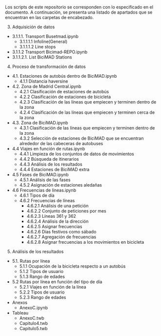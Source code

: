 Los scripts de este repositorio se corresponden con lo especificado en el documento. A continuación, se presenta una listado de apartados que se encuentran en las carpetas de encabezado.

3.	Adquisición de datos
* 3.1.1.1. Transport Busetmad.ipynb
  - 3.1.1.1.1 Infoline(General)
  -	3.1.1.1.2 Line stops
*	3.1.1.2 Transport Bicimad-REPO.ipynb
  *	3.1.1.2.1. List BiciMAD Stations
4.  Proceso de transformación de datos
* 4.1. Estaciones de autobús dentro de BiciMAD.ipynb
  - 4.1.1 Distancia haversine
* 4.2. Zona de Madrid Central.ipynb
  - 4.2.1 Clasificación de estaciones de autobús
  -	4.2.2 Clasificación de estaciones de bicicleta
  -	4.2.3 Clasificación de las líneas que empiecen y terminen dentro de la zona
  -	4.2.4 Clasificación de las líneas que empiecen y terminen cerca de la zona
* 4.3.  Zona de BiciMAD.ipynb
  - 4.3.1 Clasificación de las líneas que empiecen y terminen dentro de la zona
  - 4.3.2 Selección de estaciones de BiciMAD que se encuentran alrededor de las cabeceras de autobuses
* 4.4 Viajes en función de rutas.ipynb
  -	4.4.1 Limpieza de los conjuntos de datos de movimientos
  -	4.4.2 Búsqueda de itinerarios
  -	4.4.3 Análisis de los resultados
  -	4.4.4 Estaciones de BiciMAD extra
* 4.5 Fases de BiciMAD.ipynb
  - 4.5.1 Análisis de las fases
  - 4.5.2 Asignación de estaciones aledañas
* 4.6 Frecuencias de líneas.ipynb
  -	4.6.1 Tipos de día 
  -	4.6.2 Frecuencias de líneas
    *	4.6.2.1 Análisis de una petición
    *	4.6.2.2 Conjunto de peticiones por mes
    *	4.6.2.3 Líneas 361 y 362
    *	4.6.2.4 Análisis de la dirección
    *	4.6.2.5 Asignar frecuencias
    *	4.6.2.6 Días festivos como sábado
    *	4.6.2.7 Agregación de frecuencias
    *	4.6.2.8 Asignar frecuencias a los movimientos en bicicleta
5.  Análisis de los resultados
* 5.1. Rutas por línea
  * 5.1.1 Ocupación de la bicicleta respecto a un autobús
  *	5.1.2 Tipos de usuario
  *	5.1.3 Rango de edades
* 5.2 Rutas por línea en función del tipo de día
  * 5.2.1 Viajes en función de la línea
  * 5.2.2 Tipos de usuario
  * 5.2.3 Rango de edades
* Anexos
  * AnexoC.ipynb
* Tableau
  * AnexoC.twb
  * Capitulo4.twb
  * Capitulo5.twb
